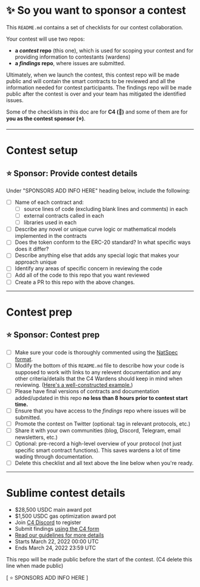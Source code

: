 # ✨ So you want to sponsor a contest

This `README.md` contains a set of checklists for our contest collaboration.

Your contest will use two repos: 
- **a _contest_ repo** (this one), which is used for scoping your contest and for providing information to contestants (wardens)
- **a _findings_ repo**, where issues are submitted. 

Ultimately, when we launch the contest, this contest repo will be made public and will contain the smart contracts to be reviewed and all the information needed for contest participants. The findings repo will be made public after the contest is over and your team has mitigated the identified issues.

Some of the checklists in this doc are for **C4 (🐺)** and some of them are for **you as the contest sponsor (⭐️)**.

---

# Contest setup

## ⭐️ Sponsor: Provide contest details

Under "SPONSORS ADD INFO HERE" heading below, include the following:

- [ ] Name of each contract and:
  - [ ] source lines of code (excluding blank lines and comments) in each
  - [ ] external contracts called in each
  - [ ] libraries used in each
- [ ] Describe any novel or unique curve logic or mathematical models implemented in the contracts
- [ ] Does the token conform to the ERC-20 standard? In what specific ways does it differ?
- [ ] Describe anything else that adds any special logic that makes your approach unique
- [ ] Identify any areas of specific concern in reviewing the code
- [ ] Add all of the code to this repo that you want reviewed
- [ ] Create a PR to this repo with the above changes.

---

# Contest prep

## ⭐️ Sponsor: Contest prep
- [ ] Make sure your code is thoroughly commented using the [NatSpec format](https://docs.soliditylang.org/en/v0.5.10/natspec-format.html#natspec-format).
- [ ] Modify the bottom of this `README.md` file to describe how your code is supposed to work with links to any relevent documentation and any other criteria/details that the C4 Wardens should keep in mind when reviewing. ([Here's a well-constructed example.](https://github.com/code-423n4/2021-06-gro/blob/main/README.md))
- [ ] Please have final versions of contracts and documentation added/updated in this repo **no less than 8 hours prior to contest start time.**
- [ ] Ensure that you have access to the _findings_ repo where issues will be submitted.
- [ ] Promote the contest on Twitter (optional: tag in relevant protocols, etc.)
- [ ] Share it with your own communities (blog, Discord, Telegram, email newsletters, etc.)
- [ ] Optional: pre-record a high-level overview of your protocol (not just specific smart contract functions). This saves wardens a lot of time wading through documentation.
- [ ] Delete this checklist and all text above the line below when you're ready.

---

# Sublime contest details
- $28,500 USDC main award pot
- $1,500 USDC gas optimization award pot
- Join [C4 Discord](https://discord.gg/code4rena) to register
- Submit findings [using the C4 form](https://code4rena.com/contests/2022-03-sublime-contest/submit)
- [Read our guidelines for more details](https://docs.code4rena.com/roles/wardens)
- Starts March 22, 2022 00:00 UTC
- Ends March 24, 2022 23:59 UTC

This repo will be made public before the start of the contest. (C4 delete this line when made public)

[ ⭐️ SPONSORS ADD INFO HERE ]
